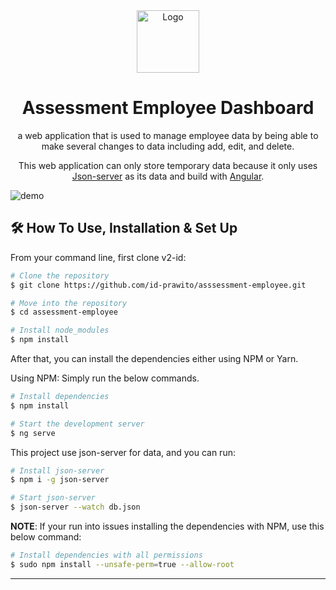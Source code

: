 <div align="center">
  <img alt="Logo" src="https://user-images.githubusercontent.com/71351196/149496320-5d85d0b0-2941-4bab-9726-e0ab2f70866a.png" width="100" />
</div>
<h1 align="center">
  Assessment Employee Dashboard
</h1>
<p align="center">
a web application that is used to manage employee data by being able to make several changes to data including add, edit, and delete.
</p>
<p align="center">
  This web application can only store temporary data because it only uses <a href="https://www.npmjs.com/package/json-server" target="_blank">Json-server</a> as its data and build with <a href="https://angular.io/">Angular</a>.
</p>

![demo](https://user-images.githubusercontent.com/71351196/173577153-bc7c29dc-3543-4da5-a5c4-11d6de512369.png)

## 🛠 How To Use, Installation & Set Up

From your command line, first clone v2-id:

```bash
# Clone the repository
$ git clone https://github.com/id-prawito/asssessment-employee.git

# Move into the repository
$ cd assessment-employee

# Install node_modules
$ npm install
```

After that, you can install the dependencies either using NPM or Yarn.

Using NPM: Simply run the below commands.

```bash
# Install dependencies
$ npm install

# Start the development server
$ ng serve
```

This project use json-server for data, and you can run:

```bash
# Install json-server
$ npm i -g json-server

# Start json-server
$ json-server --watch db.json
```

**NOTE**:
If your run into issues installing the dependencies with NPM, use this below command:

```bash
# Install dependencies with all permissions
$ sudo npm install --unsafe-perm=true --allow-root
```

---
